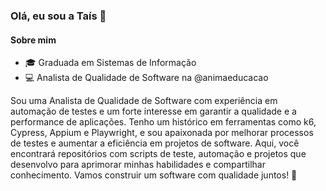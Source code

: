 ### Olá, eu sou a Taís 👋

#### Sobre mim

- :mortar_board: Graduada em Sistemas de Informação
- :computer: Analista de Qualidade de Software na @animaeducacao

Sou uma Analista de Qualidade de Software com experiência em automação de testes e um forte interesse em garantir a qualidade e a performance de aplicações. Tenho um histórico em ferramentas como k6, Cypress, Appium e Playwright, e sou apaixonada por melhorar processos de testes e aumentar a eficiência em projetos de software. Aqui, você encontrará repositórios com scripts de teste, automação e projetos que desenvolvo para aprimorar minhas habilidades e compartilhar conhecimento. Vamos construir um software com qualidade juntos! 🚀



